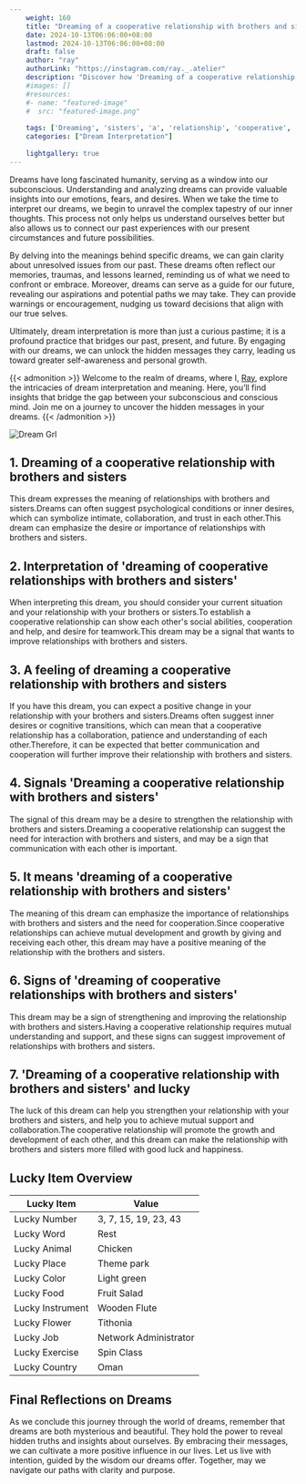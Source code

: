 ```yaml
---
    weight: 160
    title: "Dreaming of a cooperative relationship with brothers and sisters"  # Assuming 'title' column exists
    date: 2024-10-13T06:06:00+08:00
    lastmod: 2024-10-13T06:06:00+08:00
    draft: false
    author: "ray"
    authorLink: "https://instagram.com/ray._.atelier"
    description: "Discover how 'Dreaming of a cooperative relationship with brothers and sisters' can interpret your future and uncover its significant meanings in your life."
    #images: []
    #resources:
    #- name: "featured-image"
    #  src: "featured-image.png"
    
    tags: ['Dreaming', 'sisters', 'a', 'relationship', 'cooperative', 'and', 'of', 'brothers', 'with']
    categories: ["Dream Interpretation"]
    
    lightgallery: true
---
```

    
Dreams have long fascinated humanity, serving as a window into our subconscious. Understanding and analyzing dreams can provide valuable insights into our emotions, fears, and desires. When we take the time to interpret our dreams, we begin to unravel the complex tapestry of our inner thoughts. This process not only helps us understand ourselves better but also allows us to connect our past experiences with our present circumstances and future possibilities.

By delving into the meanings behind specific dreams, we can gain clarity about unresolved issues from our past. These dreams often reflect our memories, traumas, and lessons learned, reminding us of what we need to confront or embrace. Moreover, dreams can serve as a guide for our future, revealing our aspirations and potential paths we may take. They can provide warnings or encouragement, nudging us toward decisions that align with our true selves.

Ultimately, dream interpretation is more than just a curious pastime; it is a profound practice that bridges our past, present, and future. By engaging with our dreams, we can unlock the hidden messages they carry, leading us toward greater self-awareness and personal growth.

{{< admonition >}}
Welcome to the realm of dreams, where I, [Ray](https://instagram.com/ray._.atelier), explore the intricacies of dream interpretation and meaning. Here, you’ll find insights that bridge the gap between your subconscious and conscious mind. Join me on a journey to uncover the hidden messages in your dreams.
{{< /admonition >}}

![Dream Grl](https://cdn.pixabay.com/photo/2017/11/02/03/35/gothic-2910057_1280.jpg "Dream Grl")

## 1. Dreaming of a cooperative relationship with brothers and sisters
This dream expresses the meaning of relationships with brothers and sisters.Dreams can often suggest psychological conditions or inner desires, which can symbolize intimate, collaboration, and trust in each other.This dream can emphasize the desire or importance of relationships with brothers and sisters.

## 2. Interpretation of 'dreaming of cooperative relationships with brothers and sisters'
When interpreting this dream, you should consider your current situation and your relationship with your brothers or sisters.To establish a cooperative relationship can show each other's social abilities, cooperation and help, and desire for teamwork.This dream may be a signal that wants to improve relationships with brothers and sisters.

## 3. A feeling of dreaming a cooperative relationship with brothers and sisters
If you have this dream, you can expect a positive change in your relationship with your brothers and sisters.Dreams often suggest inner desires or cognitive transitions, which can mean that a cooperative relationship has a collaboration, patience and understanding of each other.Therefore, it can be expected that better communication and cooperation will further improve their relationship with brothers and sisters.

## 4. Signals 'Dreaming a cooperative relationship with brothers and sisters'
The signal of this dream may be a desire to strengthen the relationship with brothers and sisters.Dreaming a cooperative relationship can suggest the need for interaction with brothers and sisters, and may be a sign that communication with each other is important.

## 5. It means 'dreaming of a cooperative relationship with brothers and sisters'
The meaning of this dream can emphasize the importance of relationships with brothers and sisters and the need for cooperation.Since cooperative relationships can achieve mutual development and growth by giving and receiving each other, this dream may have a positive meaning of the relationship with the brothers and sisters.

## 6. Signs of 'dreaming of cooperative relationships with brothers and sisters'
This dream may be a sign of strengthening and improving the relationship with brothers and sisters.Having a cooperative relationship requires mutual understanding and support, and these signs can suggest improvement of relationships with brothers and sisters.

## 7. 'Dreaming of a cooperative relationship with brothers and sisters' and lucky
The luck of this dream can help you strengthen your relationship with your brothers and sisters, and help you to achieve mutual support and collaboration.The cooperative relationship will promote the growth and development of each other, and this dream can make the relationship with brothers and sisters more filled with good luck and happiness.

## Lucky Item Overview
| Lucky Item          | Value              |
|---------------|--------------------|
| Lucky Number        | 3, 7, 15, 19, 23, 43  |
| Lucky Word          | Rest |
| Lucky Animal        | Chicken |
| Lucky Place         | Theme park     |
| Lucky Color         | Light green     |
| Lucky Food          | Fruit Salad      |
| Lucky Instrument    | Wooden Flute |
| Lucky Flower        | Tithonia    |
| Lucky Job           | Network Administrator       |
| Lucky Exercise      | Spin Class  |
| Lucky Country       | Oman    |


##  Final Reflections on Dreams

As we conclude this journey through the world of dreams, remember that dreams are both mysterious and beautiful. They hold the power to reveal hidden truths and insights about ourselves. By embracing their messages, we can cultivate a more positive influence in our lives. Let us live with intention, guided by the wisdom our dreams offer. Together, may we navigate our paths with clarity and purpose.
